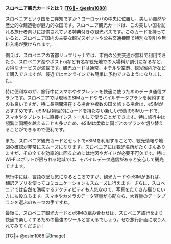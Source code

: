 **スロベニア観光カードとは？ [[TG💪+ @esim1088](https://t.me/s/esim1088)]**

スロベニアという国をご存知ですか？ヨーロッパの中央に位置し、美しい自然や歴史的な建造物が魅力的な国です。スロベニア観光カードは、この美しい国を訪れる旅行者向けに提供されている特典付きの観光パスです。このカードを持っていると、スロベニア国内の主要な観光スポットや公共交通機関で特別な割引や無料入場が受けられます。

例えば、スロベニアの首都リュブリャナでは、市内の公共交通が無料で利用できたり、スロベニア湖やポストojなど有名な観光地での入場料が割引になるなど、お得なサービスが満載です。観光カードは通常、ホテルや空港、観光案内所などで購入できますが、最近ではオンラインでも簡単に予約できるようになりました。

特に便利なのが、旅行中にスマホやタブレットを快適に使うためのデータ通信プランです。スロベニアでは現地のSIMカードやモバイルデータプランを契約するのも良いですが、特に長期間滞在する場合や複数の国を旅する場合は、eSIMがおすすめです。eSIMは物理的にカードを持たない新しい形態のSIMカードで、スマホやタブレットに直接インストールして使うことができます。特に旅行中は頻繁に国境を越えることも多いため、eSIMは柔軟に国ごとのプランを切り替えることができるので便利です。

また、スロベニア観光カードとセットでeSIMを利用することで、観光情報や地図の確認が非常にスムーズになります。スロベニアには観光名所がたくさんありますが、その全てを効率的に回るためには地図やガイドが必要不可欠です。特にWi-Fiスポットが限られる地域では、モバイルデータ通信があると安心して観光できます。

旅行中には、言語の壁も気になるところですが、観光カードやeSIMがあれば、翻訳アプリを使ってコミュニケーションもスムーズに行えます。さらに、スロベニアでは自然を満喫するアクティビティも人気なので、写真をたくさん撮りたい方にも役立ちます。スマホやカメラのデータ容量が心配なら、大容量のデータプランを選ぶのも一つの手ですね。

最後に、スロベニア観光カードとeSIMの組み合わせは、スロベニア旅行をより快適で楽しくするための最強のツールと言えるでしょう。ぜひ旅行計画に取り入れてみてください！

[[TG💪+ @esim1088](https://t.me/s/esim1088) ![Image](https://i.postimg.cc/Y0z9fWf4/image.png)]
